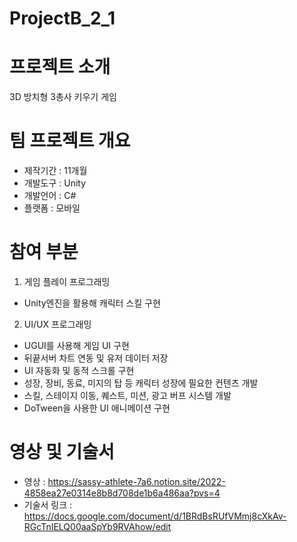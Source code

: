 # ProjectB_2_1

# 프로젝트 소개 
3D 방치형 3총사 키우기 게임 

# 팀 프로젝트 개요 
- 제작기간 : 11개월
- 개발도구 : Unity
- 개발언어 : C#
- 플랫폼 : 모바일

# 참여 부분
1. 게임 플레이 프로그래밍
- Unity엔진을 활용해 캐릭터 스킬 구현 


2. UI/UX 프로그래밍
- UGUI를 사용해 게임 UI 구현 
- 뒤끝서버 차트 연동 및 유저 데이터 저장 
-  UI 자동화 및 동적 스크롤 구현 
- 성장, 장비, 동료, 미지의 탑 등 캐릭터 성장에 필요한 컨텐츠 개발
- 스킬, 스테이지 이동, 퀘스트, 미션, 광고 버프 시스템 개발 
- DoTween을 사용한 UI 애니메이션 구현  

# 영상 및 기술서 
- 영상 : https://sassy-athlete-7a6.notion.site/2022-4858ea27e0314e8b8d708de1b6a486aa?pvs=4
- 기술서 링크 : https://docs.google.com/document/d/1BRdBsRUfVMmj8cXkAv-RGcTnIELQ00aaSpYb9RVAhow/edit 
